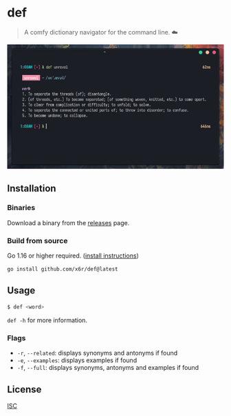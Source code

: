 # def

> A comfy dictionary navigator for the command line. ☁️

![scrot](assets/scrot.png)

<!-- [![Latest Release](https://img.shields.io/github/release/x6r/def.svg)](https://github.com/x6r/def/releases)
[![Build Status](https://img.shields.io/github/workflow/status/x6r/def/build?logo=github)](https://github.com/x6r/def/actions)
[![Go Report Card](https://goreportcard.com/badge/github.com/x6r/def)](https://goreportcard.com/report/github.com/x6r/def) -->

## Installation

### Binaries

Download a binary from the [releases](https://github.com/x6r/def/releases)
page.

### Build from source

Go 1.16 or higher required. ([install instructions](https://golang.org/doc/install.html))

    go install github.com/x6r/def@latest

## Usage

```sh
$ def <word>
```

`def -h` for more information.

### Flags

- `-r`, `--related`: displays synonyms and antonyms if found
- `-e`, `--examples`: displays examples if found
- `-f`, `--full`: displays synonyms, antonyms and examples if found

## License

[ISC](LICENSE)
